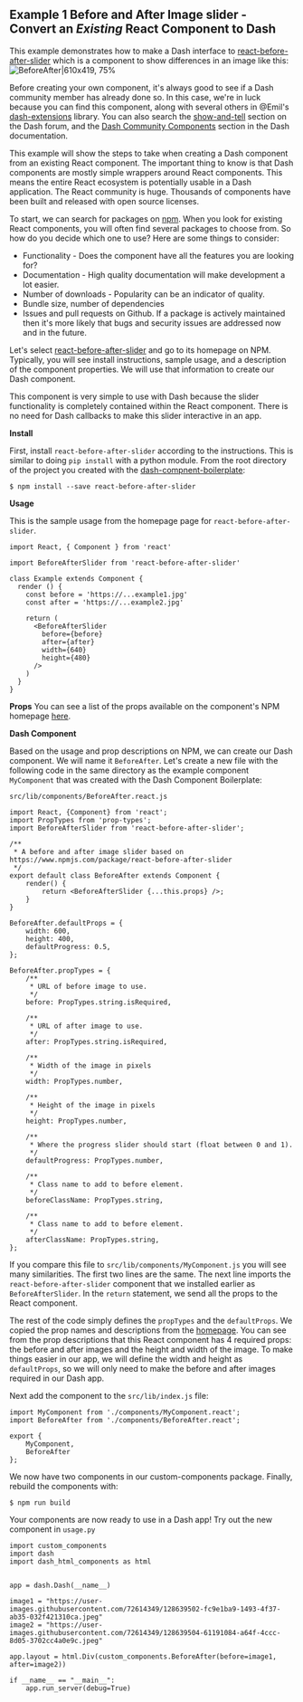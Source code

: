 
## Example 1 Before and After Image slider - Convert an *Existing* React Component to Dash

This example demonstrates how to make a Dash interface to [react-before-after-slider](https://www.npmjs.com/package/react-before-after-slider) which is a component to show differences in an image like this:
![BeforeAfter|610x419, 75%](upload://llizuZLlWcJ7ggJvzt1rA4aPN5D.gif)


 Before creating your own  component,  it's always good to see if a Dash community member has already done so.  In this case, we're in luck because  you can find this component, along with several others in @Emil's [dash-extensions](https://github.com/thedirtyfew/dash-extensions/tree/master/src/lib/components) library.  You can also search the [show-and-tell](https://community.plotly.com/tag/show-and-tell) section on the Dash forum,  and the [Dash Community Components](https://plotly.com/dash-community-components/) section in the Dash documentation.  

This example will show the steps to take when creating a Dash component from an existing React component.  The important thing to know is that Dash components are mostly simple wrappers around React components. This means the entire React ecosystem is potentially usable in a Dash application.  The React community is huge. Thousands of components have been built and released with open source licenses.

To start, we can search for packages on [npm](https://www.npmjs.com/).  When you look for existing React components, you will often find several packages to choose from.  So how do you decide which one to use?  Here are some things to consider:
-  Functionality - Does the component have all the features you are looking for?
-  Documentation - High quality documentation will make development a lot easier.
-  Number of downloads  -  Popularity can be an indicator of quality.
- Bundle size, number of dependencies
-  Issues and pull requests on Github.  If a package is actively maintained then it's more likely that bugs and security issues are addressed now and in the future. 





 Let's select [react-before-after-slider](https://www.npmjs.com/package/react-before-after-slider) and go to its homepage on NPM.  Typically, you will see install instructions, sample usage, and a description of the component properties.  We will use that information to create our Dash component.


This component is very simple to use with Dash because the slider functionality is completely contained within the React component.  There is no need for Dash callbacks to make this slider interactive in an app. 



**Install**

First, install `react-before-after-slider`  according to the instructions.  This is similar to doing `pip install` with a python module.  From the root directory of the project you created with the [dash-compnent-boilerplate](https://github.com/plotly/dash-component-boilerplate):

```
$ npm install --save react-before-after-slider
```

**Usage**

This is the sample usage from the homepage page for `react-before-after-slider`.

```
import React, { Component } from 'react'
 
import BeforeAfterSlider from 'react-before-after-slider'
 
class Example extends Component {
  render () {
    const before = 'https://...example1.jpg'
    const after = 'https://...example2.jpg'
 
    return (
      <BeforeAfterSlider
        before={before}
        after={after}
        width={640}
        height={480}
      />
    )
  }
}
```
**Props**
You can see a list of the props available on the component's NPM homepage [here](https://www.npmjs.com/package/react-before-after-slider#props). 


**Dash Component**

Based on the usage and prop descriptions on NPM, we can create our Dash component.  We will name it  `BeforeAfter`.  Let's create a new file with the following code in the same directory as the example component `MyComponent` that was created with the Dash Component Boilerplate:

`src/lib/components/BeforeAfter.react.js`

```
import React, {Component} from 'react';
import PropTypes from 'prop-types';
import BeforeAfterSlider from 'react-before-after-slider';

/**
 * A before and after image slider based on https://www.npmjs.com/package/react-before-after-slider
 */
export default class BeforeAfter extends Component {
    render() {
        return <BeforeAfterSlider {...this.props} />;
    }
}

BeforeAfter.defaultProps = {
    width: 600,
    height: 400,
    defaultProgress: 0.5,
};

BeforeAfter.propTypes = {
    /**
     * URL of before image to use.
     */
    before: PropTypes.string.isRequired,

    /**
     * URL of after image to use.
     */
    after: PropTypes.string.isRequired,

    /**
     * Width of the image in pixels
     */
    width: PropTypes.number,

    /**
     * Height of the image in pixels
     */
    height: PropTypes.number,

    /**
     * Where the progress slider should start (float between 0 and 1).
     */
    defaultProgress: PropTypes.number,

    /**
     * Class name to add to before element.
     */
    beforeClassName: PropTypes.string,

    /**
     * Class name to add to before element.
     */
    afterClassName: PropTypes.string,
};
```


If you compare this file to  `src/lib/components/MyComponent.js` you will see many similarities.    The first two lines are the same.  The next line imports the `react-before-after-slider` component that we installed earlier as `BeforeAfterSlider`.  In the `return` statement, we send all the props to the React component.  

The rest of the code simply defines the `propTypes` and the `defaultProps`. We copied the prop names and descriptions from the [homepage](https://www.npmjs.com/package/react-before-after-slider#props).  You can see from the prop descriptions that this React component has 4 required props: the before and after images and the height and width of the image.  To make things easier in our app, we will define the width and height as  `defaultProps`, so we will only need to make the before and after images required in our Dash app.

Next add the component to the `src/lib/index.js` file:  

```
import MyComponent from './components/MyComponent.react';
import BeforeAfter from './components/BeforeAfter.react';

export {
    MyComponent,
    BeforeAfter
};
```
We now have two components in our custom-components package. Finally,  rebuild the components with:

`$ npm run build`


Your components are now ready to use in a Dash app!  Try out the new component in  `usage.py`

```
import custom_components
import dash
import dash_html_components as html


app = dash.Dash(__name__)

image1 = "https://user-images.githubusercontent.com/72614349/128639502-fc9e1ba9-1493-4f37-ab35-032f421310ca.jpeg"
image2 = "https://user-images.githubusercontent.com/72614349/128639504-61191084-a64f-4ccc-8d05-3702cc4a0e9c.jpeg"

app.layout = html.Div(custom_components.BeforeAfter(before=image1, after=image2))

if __name__ == "__main__":
    app.run_server(debug=True)
